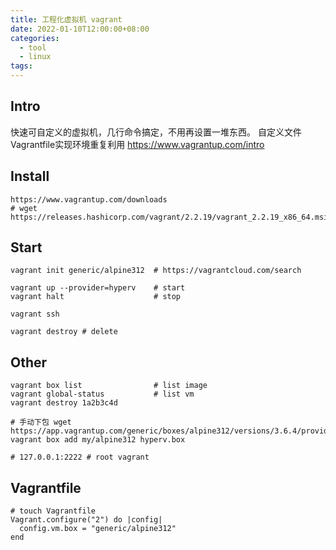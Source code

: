 ```yaml
---
title: 工程化虚拟机 vagrant
date: 2022-01-10T12:00:00+08:00
categories:
  - tool
  - linux
tags:
---
```


## Intro
快速可自定义的虚拟机，几行命令搞定，不用再设置一堆东西。
自定义文件Vagrantfile实现环境重复利用 https://www.vagrantup.com/intro

## Install
```shell
https://www.vagrantup.com/downloads
# wget https://releases.hashicorp.com/vagrant/2.2.19/vagrant_2.2.19_x86_64.msi
```

## Start

```shell
vagrant init generic/alpine312  # https://vagrantcloud.com/search

vagrant up --provider=hyperv    # start
vagrant halt                    # stop

vagrant ssh

vagrant destroy # delete
```

## Other

```shell
vagrant box list                # list image
vagrant global-status           # list vm
vagrant destroy 1a2b3c4d

# 手动下包 wget https://app.vagrantup.com/generic/boxes/alpine312/versions/3.6.4/providers/hyperv.box
vagrant box add my/alpine312 hyperv.box

# 127.0.0.1:2222 # root vagrant
```

## Vagrantfile

```shell
# touch Vagrantfile
Vagrant.configure("2") do |config|
  config.vm.box = "generic/alpine312"
end
```
